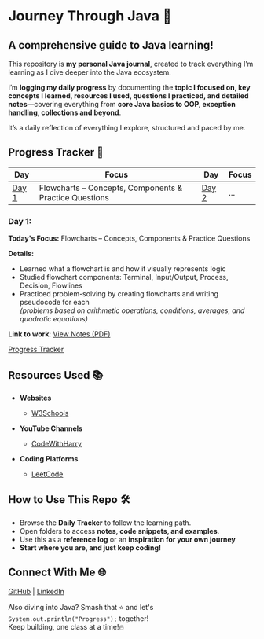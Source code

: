 <h1 align="left"> Journey Through Java 🎯 </h1>

## A comprehensive guide to Java learning!

This repository is **my personal Java journal**, created to track everything I’m learning as I dive deeper into the Java ecosystem.

I’m **logging my daily progress** by documenting the **topic I focused on, key concepts I learned, resources I used, questions I practiced, and detailed notes**—covering everything from **core Java basics to OOP, exception handling, collections and beyond**.

It’s a daily reflection of everything I explore, structured and paced by me.

<a name="pt"></a>
## Progress Tracker 📅
<div align="left">
  
| **Day** | **Focus**           | **Day** | **Focus**           |
|---------|---------------------|---------|---------------------|
| [Day 1](#day-1)       | Flowcharts – Concepts, Components & Practice Questions                 | [Day 2](#day-2)       | ...                 | 

</div>  

<a name="day-1"></a>
### Day 1: 
**Today's Focus:** Flowcharts – Concepts, Components & Practice Questions

**Details:**
- Learned what a flowchart is and how it visually represents logic  
- Studied flowchart components: Terminal, Input/Output, Process, Decision, Flowlines  
- Practiced problem-solving by creating flowcharts and writing pseudocode for each  
  *(problems based on arithmetic operations, conditions, averages, and quadratic equations)*

**Link to work**: [View Notes (PDF)](./notes/Day1.pdf)

[Progress Tracker](#pt)


## Resources Used 📚
- **Websites**  
  - [W3Schools](https://www.w3schools.com/)  

- **YouTube Channels**  
  - [CodeWithHarry](https://www.youtube.com/@CodeWithHarry)  

- **Coding Platforms**  
  - [LeetCode](https://leetcode.com/)
    
## How to Use This Repo 🛠️
- Browse the **Daily Tracker** to follow the learning path.
- Open folders to access **notes, code snippets, and examples**.
- Use this as a **reference log** or an **inspiration for your own journey**  
- **Start where you are, and just keep coding!**

## Connect With Me 🌐  
[GitHub](https://github.com/snehhhcodes) | [LinkedIn](https://www.linkedin.com/in/)  

Also diving into Java? Smash that ⭐ and let's `System.out.println("Progress");` together!  
Keep building, one class at a time!🔥
